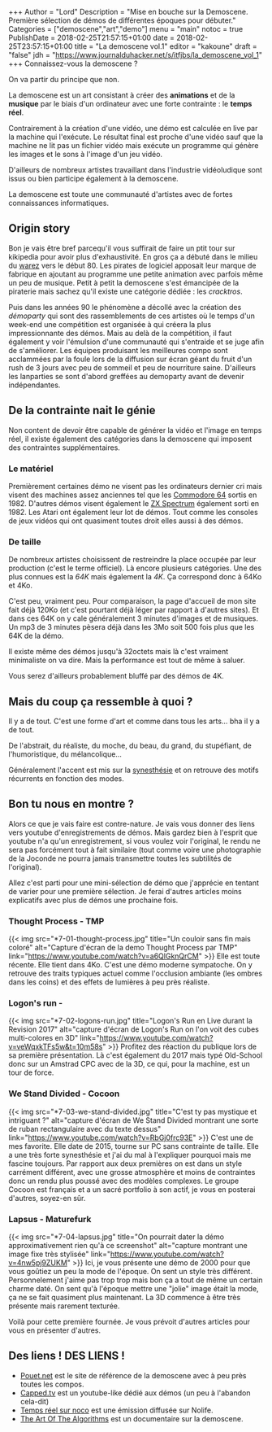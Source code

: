 +++
Author = "Lord"
Description = "Mise en bouche sur la Demoscene. Première sélection de démos de différentes époques pour débuter."
Categories = ["demoscene","art","demo"]
menu = "main"
notoc = true
PublishDate = 2018-02-25T21:57:15+01:00
date = 2018-02-25T23:57:15+01:00
title = "La demoscene vol.1"
editor = "kakoune"
draft = "false"
jdh = "https://www.journalduhacker.net/s/itfjbs/la_demoscene_vol_1"
+++
Connaissez-vous la demoscene ?

On va partir du principe que non.

La demoscene est un art consistant à créer des **animations** et de la **musique** par le biais d'un ordinateur avec une forte contrainte : le **temps réel**.

Contrairement à la création d'une vidéo, une démo est calculée en live par la machine qui l'exécute.
Le résultat final est proche d'une vidéo sauf que la machine ne lit pas un fichier vidéo mais exécute un programme qui génère les images et le sons à l'image d'un jeu vidéo.

D'ailleurs de nombreux artistes travaillant dans l'industrie vidéoludique sont issus ou bien participe également à la demoscene.

La demoscene est toute une communauté d'artistes avec de fortes connaissances informatiques.

## Origin story
Bon je vais être bref parcequ'il vous suffirait de faire un ptit tour sur kikipedia pour avoir plus d'exhaustivité.
En gros ça a débuté dans le milieu du [warez](https://fr.wikipedia.org/wiki/Warez) vers le début 80.
Les pirates de logiciel apposait leur marque de fabrique en ajoutant au programme une petite animation avec parfois même un peu de musique.
Petit à petit la demoscene s'est émancipée de la piraterie mais sachez qu'il existe une catégorie dédiée : les *cracktros*.

Puis dans les années 90 le phénomène a décollé avec la création des *démoparty* qui sont des rassemblements de ces artistes où le temps d'un week-end une compétition est organisée à qui créera la plus impressionnante des démos.
Mais au delà de la compétition, il faut également y voir l'émulsion d'une communauté qui s'entraide et se juge afin de s'améliorer.
Les équipes produisant les meilleures compo sont acclammées par la foule lors de la diffusion sur écran géant du fruit d'un rush de 3 jours avec peu de sommeil et peu de nourriture saine.
D'ailleurs les lanparties se sont d'abord greffées au demoparty avant de devenir indépendantes.

## De la contrainte nait le génie

Non content de devoir être capable de générer la vidéo et l'image en temps réel, il existe également des catégories dans la demoscene qui imposent des contraintes supplémentaires.

### Le matériel

Premièrement certaines démo ne visent pas les ordinateurs dernier cri mais visent des machines assez anciennes tel que les [Commodore 64](https://fr.wikipedia.org/wiki/Commodore_64) sortis en 1982.
D'autres démos visent également le [ZX Spectrum](https://fr.wikipedia.org/wiki/ZX_Spectrum) également sorti en 1982.
Les Atari ont également leur lot de démos.
Tout comme les consoles de jeux vidéos qui ont quasiment toutes droit elles aussi à des démos.

### De taille

De nombreux artistes choisissent de restreindre la place occupée par leur production (c'est le terme officiel).
Là encore plusieurs catégories.
Une des plus connues est la *64K* mais également la *4K*.
Ça correspond donc à 64Ko et 4Ko.

C'est peu, vraiment peu.
Pour comparaison, la page d'accueil de mon site fait déjà 120Ko (et c'est pourtant déjà léger par rapport à d'autres sites).
Et dans ces 64K on y cale généralement 3 minutes d'images et de musiques.
Un mp3 de 3 minutes pèsera déjà dans les 3Mo soit 500 fois plus que les 64K de la démo.

Il existe même des démos jusqu'à 32octets mais là c'est vraiment minimaliste on va dire.
Mais la performance est tout de même à saluer.

Vous serez d'ailleurs probablement bluffé par des démos de 4K.

## Mais du coup ça ressemble à quoi ?

Il y a de tout.
C'est une forme d'art et comme dans tous les arts… bha il y a de tout.

De l'abstrait, du réaliste, du moche, du beau, du grand, du stupéfiant, de l'humoristique, du mélancolique…

Généralement l'accent est mis sur la [synesthésie](https://fr.wikipedia.org/wiki/Synesth%C3%A9sie) et on retrouve des motifs récurrents en fonction des modes.

## Bon tu nous en montre ?
Alors ce que je vais faire est contre-nature.
Je vais vous donner des liens vers youtube d'enregistrements de démos.
Mais gardez bien à l'esprit que youtube n'a qu'un enregistrement, si vous voulez voir l'original, le rendu ne sera pas forcément tout à fait similaire (tout comme voire une photographie de la Joconde ne pourra jamais transmettre toutes les subtilités de l'original).

Allez c'est parti pour une mini-sélection de démo que j'apprécie en tentant de varier pour une première sélection.
Je ferai d'autres articles moins explicatifs avec plus de démos une prochaine fois.

### Thought Process - TMP
{{< img src="*7-01-thought-process.jpg" title="Un couloir sans fin mais coloré" alt="Capture d'écran de la demo Thought Process par TMP" link="https://www.youtube.com/watch?v=a6QlGknQrCM" >}}
Elle est toute récente. Elle tient dans 4Ko. C'est une démo moderne sympatoche.
On y retrouve des traits typiques actuel comme l'occlusion ambiante (les ombres dans les coins) et des effets de lumières à peu près réaliste.
### Logon's run - 
{{< img src="*7-02-logons-run.jpg" title="Logon's Run en Live durant la Revision 2017" alt="capture d'écran de Logon's Run on l'on voit des cubes multi-colores en 3D" link="https://www.youtube.com/watch?v=veWqxkTFs5w&t=10m58s" >}}
Profitez des réaction du publique lors de sa première présentation.
Là c'est également du 2017 mais typé Old-School donc sur un Amstrad CPC avec de la 3D, ce qui, pour la machine, est un tour de force.
### We Stand Divided - Cocoon
{{< img src="*7-03-we-stand-divided.jpg" title="C'est ty pas mystique et intriguant ?" alt="capture d'écran de We Stand Divided montrant une sorte de ruban rectangulaire avec du texte dessus" link="https://www.youtube.com/watch?v=RbGj0frc93E" >}}
C'est une de mes favorite.
Elle date de 2015, tourne sur PC sans contrainte de taille. Elle a une très forte synesthésie et j'ai du mal à l'expliquer pourquoi mais me fascine toujours.
Par rapport aux deux premières on est dans un style carrément différent, avec une grosse atmosphère et moins de contraintes donc un rendu plus poussé avec des modèles complexes.
Le groupe Cocoon est français et a un sacré portfolio à son actif, je vous en posterai d'autres, soyez-en sûr.
### Lapsus - Maturefurk
{{< img src="*7-04-lapsus.jpg" title="On pourrait dater la démo approximativement rien qu'à ce screenshot" alt="capture montrant une image fixe très stylisée" link="https://www.youtube.com/watch?v=4nw5pj9ZUKM" >}}
Ici, je vous présente une démo de 2000 pour que vous goûtiez un peu la mode de l'époque.
On sent un style très différent.
Personnelement j'aime pas trop trop mais bon ça a tout de même un certain charme daté.
On sent qu'à l'époque mettre une "jolie" image était la mode, ça ne se fait quasiment plus maintenant.
La 3D commence à être très présente mais rarement texturée.


Voilà pour cette première fournée.
Je vous prévoit d'autres articles pour vous en présenter d'autres.

## Des liens ! DES LIENS !

  - [Pouet.net](http://www.pouet.net/) est le site de référence de la demoscene avec à peu près toutes les compos.
  - [Capped.tv](http://capped.tv/) est un youtube-like dédié aux démos (un peu à l'abandon cela-dit)
  - [Temps réel sur noco](https://noco.tv/famille/7/nolife/temps-reel) est une émission diffusée sur Nolife.
  - [The Art Of The Algorithms](https://www.youtube.com/watch?v=5MexnBunH_g) est un documentaire sur la demoscene.
